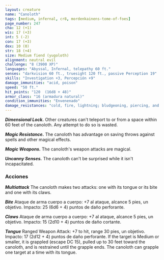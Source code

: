 ```yaml
---
layout: creature
name: "Canoloth"
tags: [medium, infernal, cr8, mordenkainens-tome-of-foes]
page_number: 247
cha: 12 (+1)
wis: 17 (+3)
int: 5 (-2)
con: 17 (+3)
dex: 10 (0)
str: 18 (+4)
size: Medium fiend (yugoloth)
alignment: neutral evil
challenge: "8 (3900 XP)"
languages: "Abyssal, Infernal, telepathy 60 ft."
senses: "darkvision 60 ft., truesight 120 ft., passive Perception 19"
skills: "Investigation +3, Percepción +9"
damage_immunities: "acid, poison"
speed: "50 ft."
hit_points: "120  (16d8 + 48)"
armor_class: "16 (armadura natural)"
condition_immunities: "Envenenado"
damage_resistances: "cold, fire, lightning; bludgeoning, piercing, and slashing from nonmagical attacks"
---
```


***Dimensional Lock.*** Other creatures can't teleport to or from a space within 60 feet of the canoloth. Any attempt to do so is wasted.

***Magic Resistance.*** The canoloth has advantage on saving throws against spells and other magical effects.

***Magic Weapons.*** The canoloth's weapon attacks are magical.

***Uncanny Senses.*** The canoloth can't be surprised while it isn't incapacitated.

### Acciones

***Multiattack*** The canoloth makes two attacks: one with its tongue or its bite and one with its claws.

***Bite*** Ataque de arma cuerpo a cuerpo: +7 al ataque, alcance 5 pies, un objetivo. Impacto: 25 (6d6 + 4) puntos de daño perforante.

***Claws*** Ataque de arma cuerpo a cuerpo: +7 al ataque, alcance 5 pies, un objetivo. Impacto: 15 (2d10 + 4) puntos de daño cortante.

***Tongue*** Ranged Weapon Attack: +7 to hit, range 30 pies, un objetivo. Impacto: 17 (2d12 + 4) puntos de daño perforante. If the target is Medium or smaller, it is grappled (escape DC 15), pulled up to 30 feet toward the canoloth, and is restrained until the grapple ends. The canoloth can grapple one target at a time with its tongue.